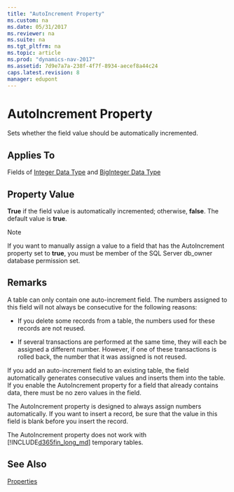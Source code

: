 ```yaml
---
title: "AutoIncrement Property"
ms.custom: na
ms.date: 05/31/2017
ms.reviewer: na
ms.suite: na
ms.tgt_pltfrm: na
ms.topic: article
ms.prod: "dynamics-nav-2017"
ms.assetid: 7d9e7a7a-238f-4f7f-8934-aecef8a44c24
caps.latest.revision: 8
manager: edupont
---
```

# AutoIncrement Property
Sets whether the field value should be automatically incremented.  
  
## Applies To  
 Fields of [Integer Data Type](Integer-Data-Type.md) and [BigInteger Data Type](BigInteger-Data-Type.md)  
  
## Property Value  
 **True** if the field value is automatically incremented; otherwise, **false**. The default value is **true**.  
  
> [!NOTE]  
>  If you want to manually assign a value to a field that has the AutoIncrement property set to **true**, you must be member of the SQL Server db\_owner database permission set.  
  
## Remarks  
 A table can only contain one auto-increment field. The numbers assigned to this field will not always be consecutive for the following reasons:  
  
-   If you delete some records from a table, the numbers used for these records are not reused.  
  
-   If several transactions are performed at the same time, they will each be assigned a different number. However, if one of these transactions is rolled back, the number that it was assigned is not reused.  
  
 If you add an auto-increment field to an existing table, the field automatically generates consecutive values and inserts them into the table. If you enable the AutoIncrement property for a field that already contains data, there must be no zero values in the field.  
  
 The AutoIncrement property is designed to always assign numbers automatically. If you want to insert a record, be sure that the value in this field is blank before you insert the record.  
  
 The AutoIncrement property does not work with [!INCLUDE[d365fin_long_md](includes/d365fin_long_md.md)] temporary tables.  
  
## See Also  
 [Properties](Properties.md)